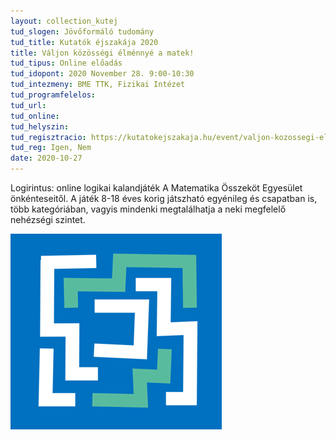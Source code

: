 ```yaml
---
layout: collection_kutej
tud_slogen: Jövőformáló tudomány
tud_title: Kutatók éjszakája 2020
title: Váljon közösségi élménnyé a matek!
tud_tipus: Online előadás
tud_idopont: 2020 November 28. 9:00-10:30
tud_intezmeny: BME TTK, Fizikai Intézet
tud_programfelelos:
tud_url:
tud_online:
tud_helyszin: 
tud_regisztracio: https://kutatokejszakaja.hu/event/valjon-kozossegi-elmennye-a-matek
tud_reg: Igen, Nem
date: 2020-10-27
---
```


Logirintus: online logikai kalandjáték A Matematika Összeköt Egyesület önkénteseitől. A játék 8-18 éves korig játszható egyénileg és csapatban is, több kategóriában, vagyis mindenki megtalálhatja a neki megfelelő nehézségi szintet.  

<img src="images/kalandjatek.png" max-width="500" class="center">
